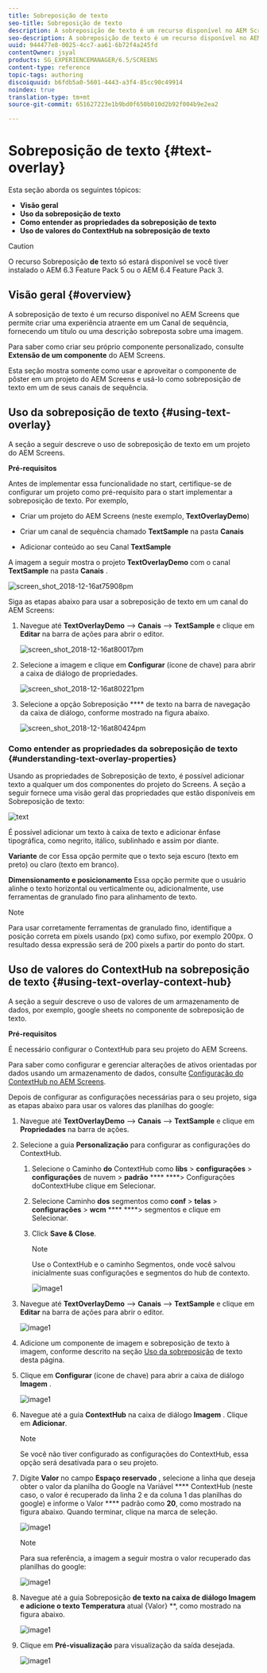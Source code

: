 ```yaml
---
title: Sobreposição de texto
seo-title: Sobreposição de texto
description: A sobreposição de texto é um recurso disponível no AEM Screens que permite criar uma experiência atraente em um Canal de sequência, fornecendo um título ou uma descrição sobreposta sobre uma imagem. Siga esta página para saber mais.
seo-description: A sobreposição de texto é um recurso disponível no AEM Screens que permite criar uma experiência atraente em um Canal de sequência, fornecendo um título ou uma descrição sobreposta sobre uma imagem. Siga esta página para saber mais.
uuid: 944477e8-0025-4cc7-aa61-6b72f4a245fd
contentOwner: jsyal
products: SG_EXPERIENCEMANAGER/6.5/SCREENS
content-type: reference
topic-tags: authoring
discoiquuid: b6fdb5a0-5601-4443-a3f4-85cc90c49914
noindex: true
translation-type: tm+mt
source-git-commit: 651627223e1b9bd0f650b010d2b92f004b9e2ea2

---
```



# Sobreposição de texto {#text-overlay}

Esta seção aborda os seguintes tópicos:

* **Visão geral**
* **Uso da sobreposição de texto**
* **Como entender as propriedades da sobreposição de texto**
* **Uso de valores do ContextHub na sobreposição de texto**

>[!CAUTION]
>
>O recurso Sobreposição **de** texto só estará disponível se você tiver instalado o AEM 6.3 Feature Pack 5 ou o AEM 6.4 Feature Pack 3.

## Visão geral {#overview}

A sobreposição de texto é um recurso disponível no AEM Screens que permite criar uma experiência atraente em um Canal de sequência, fornecendo um título ou uma descrição sobreposta sobre uma imagem.

Para saber como criar seu próprio componente personalizado, consulte **Extensão de um componente** do AEM Screens.

Esta seção mostra somente como usar e aproveitar o componente de pôster em um projeto do AEM Screens e usá-lo como sobreposição de texto em um de seus canais de sequência.

## Uso da sobreposição de texto {#using-text-overlay}

A seção a seguir descreve o uso de sobreposição de texto em um projeto do AEM Screens.

**Pré-requisitos**

Antes de implementar essa funcionalidade no start, certifique-se de configurar um projeto como pré-requisito para o start implementar a sobreposição de texto. Por exemplo,

* Criar um projeto do AEM Screens (neste exemplo, **TextOverlayDemo**)

* Criar um canal de sequência chamado **TextSample** na pasta **Canais**

* Adicionar conteúdo ao seu Canal **TextSample**

A imagem a seguir mostra o projeto **TextOverlayDemo** com o canal **TextSample** na pasta **Canais** .

![screen_shot_2018-12-16at75908pm](assets/screen_shot_2018-12-16at75908pm.png)

Siga as etapas abaixo para usar a sobreposição de texto em um canal do AEM Screens:

1. Navegue até **TextOverlayDemo** —> **Canais** —> **TextSample** e clique em **Editar** na barra de ações para abrir o editor.

   ![screen_shot_2018-12-16at80017pm](assets/screen_shot_2018-12-16at80017pm.png)

1. Selecione a imagem e clique em **Configurar** (ícone de chave) para abrir a caixa de diálogo de propriedades.

   ![screen_shot_2018-12-16at80221pm](assets/screen_shot_2018-12-16at80221pm.png)

1. Selecione a opção Sobreposição **** de texto na barra de navegação da caixa de diálogo, conforme mostrado na figura abaixo.

   ![screen_shot_2018-12-16at80424pm](assets/screen_shot_2018-12-16at80424pm.png)

### Como entender as propriedades da sobreposição de texto {#understanding-text-overlay-properties}

Usando as propriedades de Sobreposição de texto, é possível adicionar texto a qualquer um dos componentes do projeto do Screens. A seção a seguir fornece uma visão geral das propriedades que estão disponíveis em Sobreposição de texto:

![text](assets/text.gif)

É possível adicionar um texto à caixa de texto e adicionar ênfase tipográfica, como negrito, itálico, sublinhado e assim por diante.

**Variante** de cor Essa opção permite que o texto seja escuro (texto em preto) ou claro (texto em branco).

**Dimensionamento e posicionamento** Essa opção permite que o usuário alinhe o texto horizontal ou verticalmente ou, adicionalmente, use ferramentas de granulado fino para alinhamento de texto.

>[!NOTE]
>
>Para usar corretamente ferramentas de granulado fino, identifique a posição correta em pixels usando (px) como sufixo, por exemplo 200px. O resultado dessa expressão será de 200 pixels a partir do ponto do start.

## Uso de valores do ContextHub na sobreposição de texto {#using-text-overlay-context-hub}

A seção a seguir descreve o uso de valores de um armazenamento de dados, por exemplo, google sheets no componente de sobreposição de texto.

**Pré-requisitos**

É necessário configurar o ContextHub para seu projeto do AEM Screens.

Para saber como configurar e gerenciar alterações de ativos orientadas por dados usando um armazenamento de dados, consulte [Configuração do ContextHub no AEM Screens](https://docs.adobe.com/content/help/en/experience-manager-screens/user-guide/developing/configuring-context-hub.html).

Depois de configurar as configurações necessárias para o seu projeto, siga as etapas abaixo para usar os valores das planilhas do google:

1. Navegue até **TextOverlayDemo** —> **Canais** —> **TextSample** e clique em **Propriedades** na barra de ações.

1. Selecione a guia **Personalização** para configurar as configurações do ContextHub.

   1. Selecione o Caminho **do** ContextHub como **libs** > **configurações** > **configurações** de nuvem > **padrão** **** ****> Configurações doContextHube clique em Selecionar.

   1. Selecione Caminho **dos** segmentos como **conf** > **telas** > **configurações** > **wcm** **** ****> segmentos e clique em Selecionar.

   1. Click **Save &amp; Close**.

      >[!NOTE]
      >
      >Use o ContextHub e o caminho Segmentos, onde você salvou inicialmente suas configurações e segmentos do hub de contexto.

      ![image1](/help/user-guide/assets/text-overlay/text-overlay8.png)

1. Navegue até **TextOverlayDemo** —> **Canais** —> **TextSample** e clique em **Editar** na barra de ações para abrir o editor.

   ![image1](/help/user-guide/assets/text-overlay/text-overlay1.png)

1. Adicione um componente de imagem e sobreposição de texto à imagem, conforme descrito na seção [Uso da sobreposição](/help/user-guide/text-overlay.md#using-text-overlay) de texto desta página.

1. Clique em **Configurar** (ícone de chave) para abrir a caixa de diálogo **Imagem** .

   ![image1](/help/user-guide/assets/text-overlay/text-overlay4.png)

1. Navegue até a guia **ContextHub** na caixa de diálogo **Imagem** . Clique em **Adicionar**.

   >[!NOTE]
   >Se você não tiver configurado as configurações do ContextHub, essa opção será desativada para o seu projeto.

1. Digite **Valor** no campo **Espaço reservado** , selecione a linha que deseja obter o valor da planilha do Google na Variável **** ContextHub (neste caso, o valor é recuperado da linha 2 e da coluna 1 das planilhas do google) e informe o Valor **** padrão como **20**, como mostrado na figura abaixo. Quando terminar, clique na marca de seleção.

   ![image1](/help/user-guide/assets/text-overlay/text-overlay5.png)

   >[!NOTE]
   >Para sua referência, a imagem a seguir mostra o valor recuperado das planilhas do google:

   ![image1](/help/user-guide/assets/text-overlay/text-overlay6.png)

1. Navegue até a guia Sobreposição **de texto na caixa de diálogo Imagem e adicione o texto Temperatura** atual {Valor} **, como mostrado na figura abaixo.

   ![image1](/help/user-guide/assets/text-overlay/text-overlay7.png)

1. Clique em **Pré-visualização** para visualização da saída desejada.

   ![image1](/help/user-guide/assets/text-overlay/text-overlay10.png)















